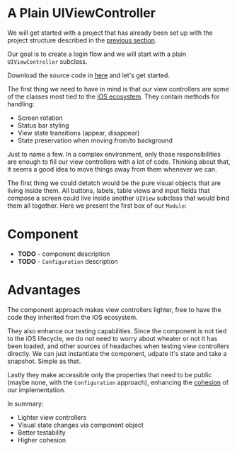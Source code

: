 # A Plain UIViewController

We will get started with a project that has already been set up with the project structure described in the [previous section](https://github.com/dchohfi/ios-module-architecture/blob/master/wiki/Home.md).

Our goal is to create a login flow and we will start with a plain `UIViewController` subclass.

Download the source code in [here](https://github.com/dchohfi/ios-module-architecture/blob/master/tutorials/tutorial1) and let's get started.

The first thing we need to have in mind is that our view controllers are some of the classes most tied to the [iOS ecosystem](https://developer.apple.com/documentation/uikit/uiviewcontroller). They contain methods for handling:

- Screen rotation
- Status bar styling
- View state transitions (appear, disappear)
- State preservation when moving from/to background

Just to name a few. In a complex environment, only those responsibilities are enough to fill our view controllers with a lot of code. Thinking about that, it seems a good idea to move things away from them whenever we can. 

The first thing we could detatch would be the pure visual objects that are living inside them. All buttons, labels, table views and input fields that compose a screen could live inside another `UIView` subclass that would bind them all together. Here we present the first box of our `Module`:

# Component

- **TODO** - component description
- **TODO** - `Configuration` description

# Advantages

The component approach makes view controllers lighter, free to have the code they inherited from the iOS ecosystem. 

They also enhance our testing capabilities. Since the component is not tied to the iOS lifecycle, we do not need to worry about wheater or not it has been loaded, and other sources of headaches when testing view controllers directly. We can just instantiate the component, udpate it's state and take a snapshot. Simple as that.

Lastly they make accessible only the properties that need to be public (maybe none, with the `Configuration` approach), enhancing the [cohesion](https://en.wikipedia.org/wiki/Cohesion_(computer_science)) of our implementation.

In summary:

- Lighter view controllers
- Visual state changes via component object
- Better testability
- Higher cohesion